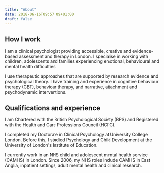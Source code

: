 ```yaml
---
title: "About"
date: 2018-06-16T09:57:09+01:00
draft: false
---
```

## How I work

I am a clinical psychologist providing accessible, creative and evidence-based assessment and therapy in London. I specialise in working with children, adolescents and families experiencing emotional, behavioural and mental health difficulties.

I use therapeutic approaches that are supported by research evidence and psychological theory. I have training and experience in cognitive behaviour therapy (CBT), behaviour therapy, and narrative, attachment and psychodynamic interventions.

## Qualifications and experience

I am Chartered with the British Psychological Society (BPS) and Registered with the Health and Care Professions Council (HCPC).

I completed my Doctorate in Clinical Psychology at University College London. Before this, I studied Psychology and Child Development at the University of London's Institute of Education.

I currently work in an NHS child and adolescent mental health service (CAMHS) in London. Since 2006, my NHS roles include CAMHS in East Anglia, inpatient settings, adult mental health and clinical research.
